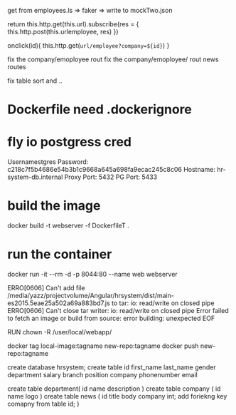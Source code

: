 get from employees.ls => faker => write to mockTwo.json

return this.http.get(this.url).subscribe(res = {
this.http.post(this.urlemployee, res)
})

onclick(id){
this.http.get(`url/employee?company=${id}`)
}

fix the company/emoployee rout
fix the company/emoployee/ rout
news routes

fix table sort and ..

# Dockerfile need .dockerignore

# fly io postgress cred
 Usernamestgres
  Password:    c218c7f5b4686e54b3b1c9668a645a698fa9ecac245c8c06
  Hostname:    hr-system-db.internal
  Proxy Port:  5432
  PG Port: 5433

# build the image
docker build -t webserver -f DockerfileT .

# run the container
  docker run -it --rm -d -p 8044:80 --name web webserver


ERRO[0606] Can't add file /media/yazz/projectvolume/Angular/hrsystem/dist/main-es2015.5eae25a502a69a883bd7.js to tar: io: read/write on closed pipe 
ERRO[0606] Can't close tar writer: io: read/write on closed pipe 
Error failed to fetch an image or build from source: error building: unexpected EOF

  RUN chown -R /user/local/webapp/

docker tag local-image:tagname new-repo:tagname
docker push new-repo:tagname


create database hrsystem;
create table 
    id
    first_name 
    last_name
    gender
    department
    salary
    branch
    position
    company
    phonenumber
    email

create table department(
  id
  name
  description
)
create table company (
  id
  name
  logo
)
create table news (
  id
  title
  body
  company int;
  add foriekng key comapny from table id;
)
